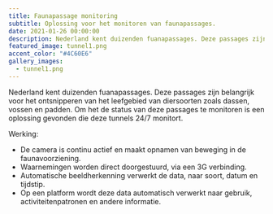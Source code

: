 ```yaml
---
title: Faunapassage monitoring
subtitle: Oplossing voor het monitoren van faunapassages.
date: 2021-01-26 00:00:00
description: Nederland kent duizenden fuanapassages. Deze passages zijn belangrijk voor het ontsnipperen van het leefgebied van diersoorten zoals dassen, vossen en padden. Om het de status van deze passages te monitoren is een oplossing gevonden die deze tunnels 24/7 monitort.
featured_image: tunnel1.png
accent_color: "#4C60E6"
gallery_images:
  - tunnel1.png
---
```


Nederland kent duizenden fuanapassages. Deze passages zijn belangrijk voor het ontsnipperen van het leefgebied van diersoorten zoals dassen, vossen en padden. Om het de status van deze passages te monitoren is een oplossing gevonden die deze tunnels 24/7 monitort.

Werking:

- De camera is continu actief en maakt opnamen van beweging in de faunavoorziening.
- Waarnemingen worden direct doorgestuurd, via een 3G verbinding.
- Automatische beeldherkenning verwerkt de data, naar soort, datum en tijdstip.
- Op een platform wordt deze data automatisch verwerkt naar gebruik, activiteitenpatronen en andere informatie.
